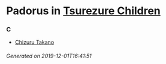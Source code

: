 # Padorus in [Tsurezure Children](https://myanimelist.net/manga/58027/Tsurezure_Children)

### C
* [Chizuru Takano](https://github.com/shadow578/Padoru-Padoru/blob/master/table-of-contents/characters/ChizuruTakano.md)

###### Generated on 2019-12-01T16:41:51
